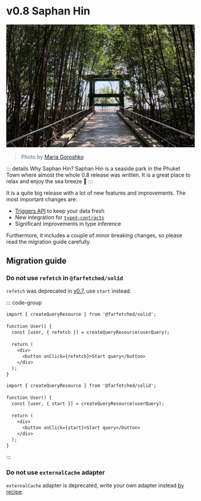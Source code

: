 # v0.8 Saphan Hin

![Saphan Hin](./saphan-hin.jpg)

> Photo by <a href="https://instagram.com/destroooooya">Maria Goroshko</a>

::: details Why Saphan Hin?
Saphan Hin is a seaside park in the Phuket Town where almost the whole 0.8 release was written. It is a great place to relax and enjoy the sea breeze 🌊
:::

It is a quite big release with a lot of new features and improvements. The most important changes are:

- [Triggers API](/tutorial/trigger_api) to keep your data fresh
- New integration for [`typed-contracts`](/api/contracts/typed-contracts)
- Significant improvements in type inference

Furthermore, it includes a couple of minor breaking changes, so please read the migration guide carefully.

## Migration guide

### Do not use `refetch` in `@farfetched/solid`

`refetch` was deprecated in [v0.7](/releases/0-7), use `start` instead.

::: code-group

```tsx [before]
import { createQueryResource } from '@farfetched/solid';

function User() {
  const [user, { refetch }] = createQueryResource(userQuery);

  return (
    <div>
      <button onClick={refetch}>Start query</button>
    </div>
  );
}
```

```tsx [after]
import { createQueryResource } from '@farfetched/solid';

function User() {
  const [user, { start }] = createQueryResource(userQuery);

  return (
    <div>
      <button onClick={start}>Start query</button>
    </div>
  );
}
```

:::

### Do not use `externalCache` adapter

`externalCache` adapter is deprecated, write your own adapter instead [by recipe](/recipes/server_cache).

<!--@include: ./0-8.changelog.md-->
